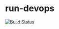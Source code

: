 # run-devops

[![Build Status](https://dev.azure.com/SAlHadeethi/Shopping/_apis/build/status%2Fshoppingapi-pipeline?branchName=main)](https://dev.azure.com/SAlHadeethi/Shopping/_build/latest?definitionId=4&branchName=main)
